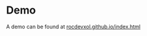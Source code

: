 # Demo

A demo can be found at [rocdevxol.github.io/index.html][site]

[site]: http://rocdevxol.github.io/index.html